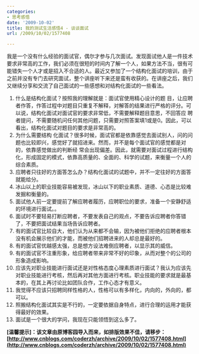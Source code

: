 ```yaml
---
categories:
- 思考感悟
date: '2009-10-02'
title: 我的测试生活感悟4 - 谈谈面试
url: /2009/10/02/1577408

---
```



我是一个没有什么经验的面试官，偶尔才参与几次面试。发现面试他人是一件技术要求非常高的工作，我们必须在很短的时间内了解一个人，如果方法不当，很有可 能错失一个人才或是招入不合适的人。最近又参加了一个结构化面试的培训，由于之前并没有专门去研究面试，整个讲座听下来还是蛮有收获的。在讲座之后，我们 又继续分享和交流了自己面试的一些感想和对结构化面试的一些看法。

1.  什么是结构化面试？按照我的理解就是：面试官使用精心设计的题 目，让应聘者作答，作答过程中对题目只重复不解释，对解答的结果进行严格的评分。可以说，结构化面试对面试官的要求非常低，不需要解释题目意思，不回答应 聘者提问，不需要随机问任何其他问题，只需要对照答案填1或是0。因此，可以看出，结构化面试对题目的要求是非常高的。
2.  为什么需要结构 化面试？很多时候，面试官都是依靠感觉去面试别人，问的问题也比较即兴，感觉好了就招进来。然而，并不是每个面试官的感觉都是对的，依靠感觉做出的判断经 常会出现偏差。因此，就需要对面试过程进行结构化，形成固定的模式，依靠高质量的、全面的、科学的试题，来衡量一个人的综合素质。
3.  应聘者只往好的方面答怎么办？结构化面试的试题中，并不一定往好的方面答就能给分。
4.  冰山以上的职业技能容易被发现，冰山以下的职业素质、道德、心态是比较难发掘和衡量的。
5.  面试他人前一定要提前了解应聘者履历，应聘职位的要求，准备一个安静舒适的环境进行面试。。
6.  面试时不要轻易打断应聘者，不要发表自己的观点，不要告诉应聘者你答错了，不要把面试结果当场告诉应聘者。
7.  有的面试官比较自大，他们认为从来都不会输，因为被他们拒绝的应聘者根本没有机会展示他们的才能，而被他们招聘进来的人却总是最好的。
8.  有的面试官优越感太强，总是想方设法难倒应聘者，以显示其的威信。
9.  有的面试官不注重形象，给应聘者带来非常不好的印象，从而对整个的公司的形象造成影响。
10.  应该先对职业技能进行面试还是对性格态度心理素质进行面试？我认为应该先对职业技能进行考核，然后再对其他方面进行考核。职业技能的要求就是最基本的，在其上再讨论比如团队合作，工作心态才有意义。
11.  我觉得不应该只招聘同样性格的人，性格可以有多样化，内向的，外向的，都可以。
12.  照搬结构化面试其实是不行的，一定要依据自身特点，进行合理的运用才能获得最好的效果。
13.  面试是一个很大的学问，我现在只能领悟到这么多了。

**[温馨提示]：该文章由原博客园导入而来，如排版效果不佳，请移步：[http://www.cnblogs.com/coderzh/archive/2009/10/02/1577408.html](http://www.cnblogs.com/coderzh/archive/2009/10/02/1577408.html)**